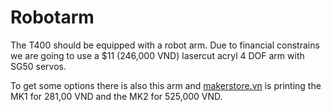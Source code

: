 # Robotarm

The T400 should be equipped with a robot arm. Due to financial constrains we are going to use a $11 (246,000 VND) lasercut acryl 4 DOF arm with SG50 servos.

To get some options there is also this arm and [makerstore.vn](http://makerstore.vn) is printing the MK1 for 281,00 VND and the MK2 for 525,000 VND.

